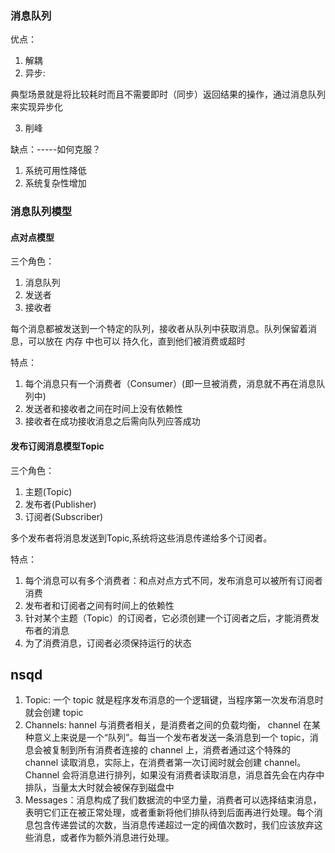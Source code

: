 ### 消息队列

优点：

1. 解耦
2. 异步:

典型场景就是将比较耗时而且不需要即时（同步）返回结果的操作，通过消息队列来实现异步化

3. 削峰


缺点：-----如何克服？

1. 系统可用性降低
2. 系统复杂性增加


### 消息队列模型
#### 点对点模型
三个角色：
1. 消息队列
2. 发送者
3. 接收者

每个消息都被发送到一个特定的队列，接收者从队列中获取消息。队列保留着消息，可以放在 内存 中也可以 持久化，直到他们被消费或超时

特点：
1. 每个消息只有一个消费者（Consumer）(即一旦被消费，消息就不再在消息队列中)
2. 发送者和接收者之间在时间上没有依赖性
3. 接收者在成功接收消息之后需向队列应答成功

#### 发布订阅消息模型Topic
三个角色：
1. 主题(Topic)
2. 发布者(Publisher)
3. 订阅者(Subscriber)

多个发布者将消息发送到Topic,系统将这些消息传递给多个订阅者。

特点：
1. 每个消息可以有多个消费者：和点对点方式不同，发布消息可以被所有订阅者消费
2. 发布者和订阅者之间有时间上的依赖性
3. 针对某个主题（Topic）的订阅者，它必须创建一个订阅者之后，才能消费发布者的消息
4. 为了消费消息，订阅者必须保持运行的状态

## nsqd

1. Topic: 一个 topic 就是程序发布消息的一个逻辑键，当程序第一次发布消息时就会创建 topic
2. Channels: hannel 与消费者相关，是消费者之间的负载均衡， channel 在某种意义上来说是一个“队列”。每当一个发布者发送一条消息到一个 topic，消息会被复制到所有消费者连接的 channel 上，消费者通过这个特殊的 channel 读取消息，实际上，在消费者第一次订阅时就会创建 channel。 Channel 会将消息进行排列，如果没有消费者读取消息，消息首先会在内存中排队，当量太大时就会被保存到磁盘中
3. Messages：消息构成了我们数据流的中坚力量，消费者可以选择结束消息，表明它们正在被正常处理，或者重新将他们排队待到后面再进行处理。每个消息包含传递尝试的次数，当消息传递超过一定的阀值次数时，我们应该放弃这些消息，或者作为额外消息进行处理。
